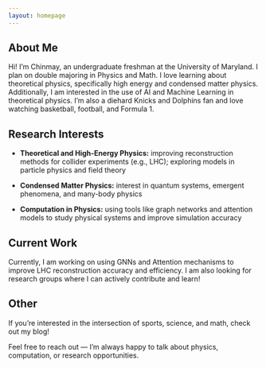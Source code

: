 ```yaml
---
layout: homepage
---
```


## About Me

Hi! I’m Chinmay, an undergraduate freshman at the University of Maryland. I plan on double majoring in Physics and Math. I love learning about theoretical physics, specifically high energy and condensed matter physics. Additionally, I am interested in the use of AI and Machine Learning in theoretical physics. I’m also a diehard Knicks and Dolphins fan and love watching basketball, football, and Formula 1.

## Research Interests

- **Theoretical and High-Energy Physics:** improving reconstruction methods for collider experiments (e.g., LHC); exploring models in particle physics and field theory

- **Condensed Matter Physics:** interest in quantum systems, emergent phenomena, and many-body physics

- **Computation in Physics:** using tools like graph networks and attention models to study physical systems and improve simulation accuracy

## Current Work

Currently, I am working on using GNNs and Attention mechanisms to improve LHC reconstruction accuracy and efficiency. I am also looking for research groups where I can actively contribute and learn!

## Other

If you’re interested in the intersection of sports, science, and math, check out my blog!  

Feel free to reach out — I’m always happy to talk about physics, computation, or research opportunities.  
